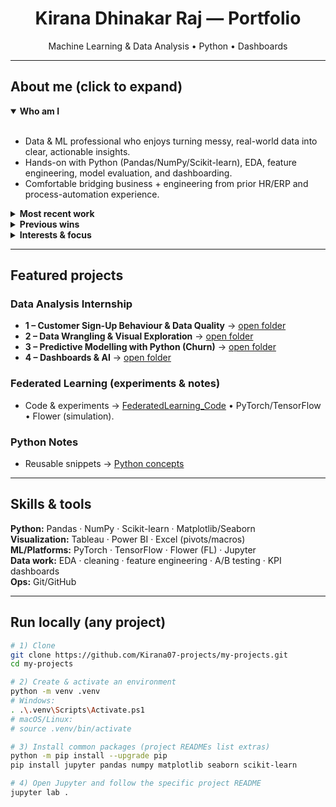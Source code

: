 <h1 align="center">Kirana Dhinakar Raj — Portfolio</h1>
<p align="center">
  Machine Learning & Data Analysis • Python • Dashboards
</p>

---

## About me (click to expand)

<details open>
  <summary><b>Who am I </b></summary>
  <br/>
  <ul>
    <li>Data & ML professional who enjoys turning messy, real-world data into clear, actionable insights.</li>
    <li>Hands-on with Python (Pandas/NumPy/Scikit-learn), EDA, feature engineering, model evaluation, and dashboarding.</li>
    <li>Comfortable bridging business + engineering from prior HR/ERP and process-automation experience.</li>
  </ul>
</details>

<details>
  <summary><b>Most recent work </b></summary>
  <br/>
  <ul>
    <li><b>Applied Data Analysis Internship</b>: EDA, KPI design & A/B tests, and building Power BI/Tableau dashboards; automated parts of analysis in Python (~30% efficiency gain). 
    <li><b>Federated Learning Master's Thesis</b>: Implemented FL pipelines (PyTorch/TensorFlow/Flower) on imbalanced manufacturing data, decentralized vs. centralized learning. 
  </ul>
</details>

<details>
  <summary><b>Previous wins</b></summary>
  <br/>
  <ul>
    <li><b>Werkstudent @ Advantest</b>: Built LMS automation; standardized branch data; reduced admin workload by ~40%. </li>
    <li><b>Consultant @ AstraZeneca</b>: Supported global HR/ERP, incident resolution within 24–48h SLAs, data migration & UAT. </li>
  </ul>
</details>

<details>
  <summary><b>Interests & focus</b></summary>
  <br/>
  Predictive analytics, dashboards, process automation, and federated learning; strong interest in KPI design and making results explainable for stakeholders. 
</details>

---

## Featured projects

###  Data Analysis Internship 
- **1 – Customer Sign-Up Behaviour & Data Quality** → [open folder](./Data%20Analysis%20Internship%20projects/week-01/)
- **2 – Data Wrangling & Visual Exploration** → [open folder](./Data%20Analysis%20Internship%20projects/Data%20Wrangling%20%26%20Visual%20Exploration/)
- **3 – Predictive Modelling with Python (Churn)** → [open folder](./Data%20Analysis%20Internship%20projects/Predictive%20Modelling%20with%20Python/)
- **4 – Dashboards & AI** → [open folder](./Data%20Analysis%20Internship%20projects/Dashboards%20%26%20AI/)

###  Federated Learning (experiments & notes)
- Code & experiments → [FederatedLearning_Code](./FederatedLearning_Code/) • PyTorch/TensorFlow • Flower (simulation). 

###  Python Notes
- Reusable snippets → [Python concepts](./Python%20concepts/)

---

## Skills & tools
**Python:** Pandas · NumPy · Scikit-learn · Matplotlib/Seaborn  
**Visualization:** Tableau · Power BI · Excel (pivots/macros)  
**ML/Platforms:** PyTorch · TensorFlow · Flower (FL) · Jupyter  
**Data work:** EDA · cleaning · feature engineering · A/B testing · KPI dashboards  
**Ops:** Git/GitHub 

---

## Run locally (any project)

```bash
# 1) Clone
git clone https://github.com/Kirana07-projects/my-projects.git
cd my-projects

# 2) Create & activate an environment
python -m venv .venv
# Windows:
. .\.venv\Scripts\Activate.ps1
# macOS/Linux:
# source .venv/bin/activate

# 3) Install common packages (project READMEs list extras)
python -m pip install --upgrade pip
pip install jupyter pandas numpy matplotlib seaborn scikit-learn

# 4) Open Jupyter and follow the specific project README
jupyter lab .
